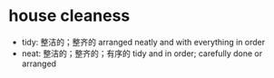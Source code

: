 # house cleaness

- tidy: 整洁的；整齐的 arranged neatly and with everything in order
- neat: 整洁的；整齐的；有序的 tidy and in order; carefully done or arranged
